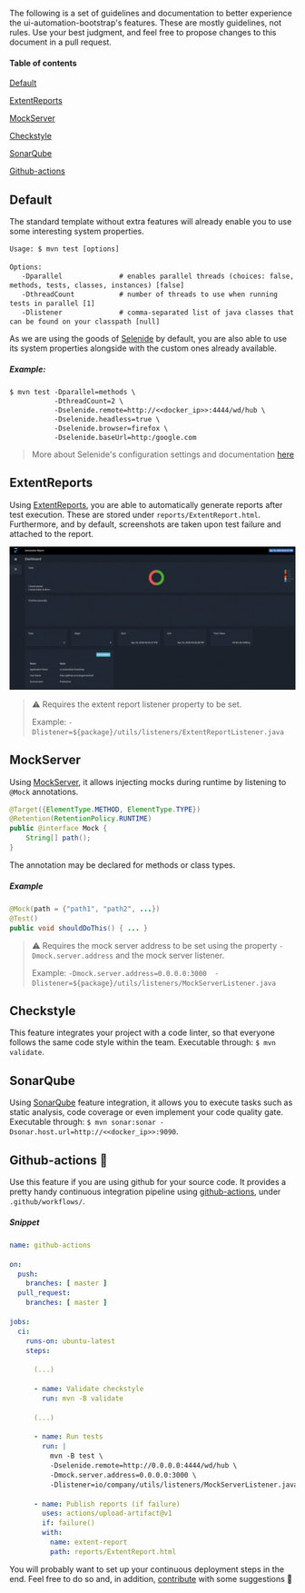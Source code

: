 The following is a set of guidelines and documentation to better experience the ui-automation-bootstrap's features. 
These are mostly guidelines, not rules. Use your best judgment, and feel free to propose changes to this document in a pull request.

#### Table of contents

[Default](#default)
    
[ExtentReports](#extentreports)

[MockServer](#mockserver)

[Checkstyle](#checkstyle)

[SonarQube](#sonarqube)

[Github-actions](#github-actions)

## Default

The standard template without extra features will already enable you to use some interesting system properties.

```shell script
Usage: $ mvn test [options]

Options:
   -Dparallel              # enables parallel threads (choices: false, methods, tests, classes, instances) [false]
   -DthreadCount           # number of threads to use when running tests in parallel [1]
   -Dlistener              # comma-separated list of java classes that can be found on your classpath [null]
```

As we are using the goods of [Selenide](https://github.com/selenide/selenide) by default, you are also able to use its system properties alongside with the custom ones already available.

##### Example:
```shell script
$ mvn test -Dparallel=methods \
           -DthreadCount=2 \
           -Dselenide.remote=http://<<docker_ip>>:4444/wd/hub \
           -Dselenide.headless=true \
           -Dselenide.browser=firefox \
           -Dselenide.baseUrl=http:/google.com
```

> More about Selenide's configuration settings and documentation [here](https://selenide.org/javadoc/current/com/codeborne/selenide/Configuration.html)

## ExtentReports

Using [ExtentReports](https://extentreports.com/), you are able to automatically generate reports after test execution. These are stored under `reports/ExtentReport.html`. 
Furthermore, and by default, screenshots are taken upon test failure and attached to the report.

![](img/reports.gif)

> ⚠️ Requires the extent report listener property to be set.
>
> Example: `-Dlistener=${package}/utils/listeners/ExtentReportListener.java`

## MockServer

Using [MockServer](https://www.mock-server.com/), it allows injecting mocks during runtime by listening to `@Mock` annotations.

```java
@Target({ElementType.METHOD, ElementType.TYPE})
@Retention(RetentionPolicy.RUNTIME)
public @interface Mock {
    String[] path();
}
```

The annotation may be declared for methods or class types.

##### Example
````java
@Mock(path = {"path1", "path2", ...})
@Test()
public void shouldDoThis() { ... }
````

> ⚠️ Requires the mock server address to be set using the property `-Dmock.server.address` and the mock server listener.
>
> Example: `-Dmock.server.address=0.0.0.0:3000  -Dlistener=${package}/utils/listeners/MockServerListener.java`

## Checkstyle

This feature integrates your project with a code linter, so that everyone follows the same code style within the team. 
Executable through: `$ mvn validate`.
 
## SonarQube

Using [SonarQube](https://www.sonarqube.org/) feature integration, it allows you to execute tasks such as static analysis, code coverage or even implement your code quality gate.
Executable through: `$ mvn sonar:sonar -Dsonar.host.url=http://<<docker_ip>>:9090`.

## Github-actions 🤖

Use this feature if you are using github for your source code. It provides a pretty handy continuous integration pipeline using [github-actions](https://help.github.com/en/actions), under `.github/workflows/`.

##### Snippet
```yaml
name: github-actions

on:
  push:
    branches: [ master ]
  pull_request:
    branches: [ master ]

jobs:
  ci:
    runs-on: ubuntu-latest
    steps:
      
      (...)

      - name: Validate checkstyle
        run: mvn -B validate
      
      (...)

      - name: Run tests
        run: |
          mvn -B test \
          -Dselenide.remote=http://0.0.0.0:4444/wd/hub \
          -Dmock.server.address=0.0.0.0:3000 \
          -Dlistener=io/company/utils/listeners/MockServerListener.java,io/company/utils/listeners/ExtentReportListener.java

      - name: Publish reports (if failure)
        uses: actions/upload-artifact@v1
        if: failure()
        with:
          name: extent-report
          path: reports/ExtentReport.html
```

You will probably want to set up your continuous deployment steps in the end. Feel free to do so and, in addition, [contribute](CONTRIBUTING.md) with some suggestions 👼